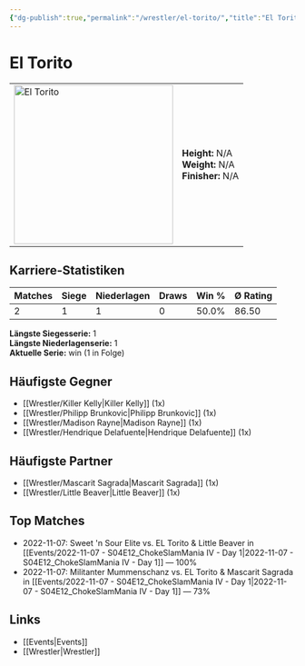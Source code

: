 ```yaml
---
{"dg-publish":true,"permalink":"/wrestler/el-torito/","title":"El Torito","tags":["wrestler"],"noteIcon":""}
---
```



# El Torito

<table>
        <tr>
        <td><img src="https://github.com/CptSpaulding1980/choke-slam-wrestling/releases/download/images/El_Torito.png" width="280" alt="El Torito"></td>
        <td>
        <b>Height:</b> N/A<br>
        <b>Weight:</b> N/A<br>
        <b>Finisher:</b> N/A<br>
        </td>
        </tr>
        </table>
        
## Karriere-Statistiken

| Matches | Siege | Niederlagen | Draws | Win % | Ø Rating |
|---------|-------|-------------|-------|-------|-----------|
| 2 | 1 | 1 | 0 | 50.0% | 86.50 |

**Längste Siegesserie:** 1<br>**Längste Niederlagenserie:** 1<br>**Aktuelle Serie:** win (1 in Folge)


## Häufigste Gegner
- [[Wrestler/Killer Kelly\|Killer Kelly]] (1x)
- [[Wrestler/Philipp Brunkovic\|Philipp Brunkovic]] (1x)
- [[Wrestler/Madison Rayne\|Madison Rayne]] (1x)
- [[Wrestler/Hendrique Delafuente\|Hendrique Delafuente]] (1x)

## Häufigste Partner
- [[Wrestler/Mascarit Sagrada\|Mascarit Sagrada]] (1x)
- [[Wrestler/Little Beaver\|Little Beaver]] (1x)

## Top Matches
- 2022-11-07: Sweet 'n Sour Elite vs. EL Torito & Little Beaver in [[Events/2022-11-07 - S04E12_ChokeSlamMania IV - Day 1\|2022-11-07 - S04E12_ChokeSlamMania IV - Day 1]] — 100%
- 2022-11-07: Militanter Mummenschanz vs. EL Torito & Mascarit Sagrada in [[Events/2022-11-07 - S04E12_ChokeSlamMania IV - Day 1\|2022-11-07 - S04E12_ChokeSlamMania IV - Day 1]] — 73%

## Links
- [[Events\|Events]]
- [[Wrestler\|Wrestler]]
